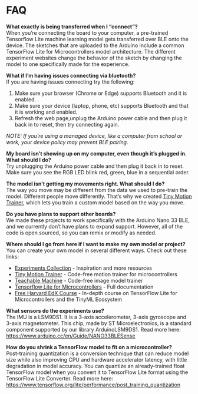 # FAQ

**What exactly is being transferred when I “connect”?**<br/>
When you’re connecting the board to your computer, a pre-trained Tensorflow Lite machine learning model gets transferred over BLE onto the device. The sketches that are uploaded to the Arduino include a common TensorFlow Lite for Microcontrollers model architecture. The different experiment websites change the behavior of the sketch by changing the model to one specifically made for the experience. 

**What if I’m having issues connecting via bluetooth?**<br/>
If you are having issues connecting try the following: 
1. Make sure your browser (Chrome or Edge) supports Bluetooth and it is enabled. . 
2. Make sure your device (laptop, phone, etc) supports Bluetooth and that it is working and enabled.
3. Refresh the web page,unplug the Arduino power cable and then plug it back in to reset, then try connecting again.

*NOTE: If you’re using a managed device, like a computer from school or work, your device policy may prevent BLE pairing.*

**My board isn’t showing up on my computer, even though it’s plugged in. What should I do?**<br/>
Try unplugging the Arduino power cable and then plug it back in to reset. Make sure you see the RGB LED blink red, green, blue in a sequential order.

**The model isn’t getting my movements right. What should I do?**<br/>
The way you move may be different from the data we used to pre-train the model. Different people move differently. That’s why we created [Tiny Motion Trainer](https://experiments.withgoogle.com/tiny-motion-trainer/view), which lets you train a custom model based on the way you move. 

**Do you have plans to support other boards?**<br/>
We made these projects to work specifically with the Arduino Nano 33 BLE, and we currently don’t have plans to expand support. However, all of the code is open sourced, so you can remix or modify as needed. 

**Where should I go from here if I want to make my own model or project?**<br/>
You can create your own model in several different ways. Check out these links: 

*   [Experiments Collection](https://experiments.withgoogle.com/collection/tfliteformicrocontrollers) - Inspiration and more resources
*   [Tiny Motion Trainer](https://experiments.withgoogle.com/tiny-motion-trainer/view) - Code-free motion trainer for microcontrollers
*   [Teachable Machine](https://teachablemachine.withgoogle.com/) - Code-free image model trainer
*   [Tensorflow Lite for Microcontrollers](https://www.tensorflow.org/lite/microcontrollers) - Full documentation 
*   [Free Harvard EdX Course](https://www.edx.org/professional-certificate/harvardx-tiny-machine-learning) - In-depth course on TensorFlow Lite for Microcontrollers and the TinyML Ecosystem

**What sensors do the experiments use?**<br/>
The IMU is a LSM9DS1. It is a 3-axis accelerometer, 3-axis gyroscope and 3-axis magnetometer. This chip, made by ST Microelectronics, is a standard component supported by our library ArduinoLSM9DS1. Read more here: https://www.arduino.cc/en/Guide/NANO33BLESense

**How do you shrink a TensorFlow model to fit on a microcontroller?**<br/>
Post-training quantization is a conversion technique that can reduce model size while also improving CPU and hardware accelerator latency, with little degradation in model accuracy. You can quantize an already-trained float TensorFlow model when you convert it to TensorFlow Lite format using the TensorFlow Lite Converter. Read more here: https://www.tensorflow.org/lite/performance/post_training_quantization
